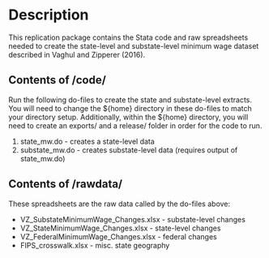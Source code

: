 # Description
This replication package contains the Stata code and raw spreadsheets
needed to create the state-level and substate-level minimum wage dataset
described in Vaghul and Zipperer (2016).

## Contents of /code/
Run the following do-files to create the state and substate-level extracts.
You will need to change the ${home} directory in these do-files to match
your directory setup. Additionally, within the ${home} directory, you will need to create an exports/ and a release/ folder in order for the code to run. 

1. state_mw.do - creates a state-level data 
2. substate_mw.do - creates substate-level data (requires output of state_mw.do)

## Contents of /rawdata/
These spreadsheets are the raw data called by the do-files above:
* VZ_SubstateMinimumWage_Changes.xlsx - substate-level changes
* VZ_StateMinimumWage_Changes.xlsx - state-level changes
* VZ_FederalMinimumWage_Changes.xlsx - federal changes
* FIPS_crosswalk.xlsx - misc. state geography
